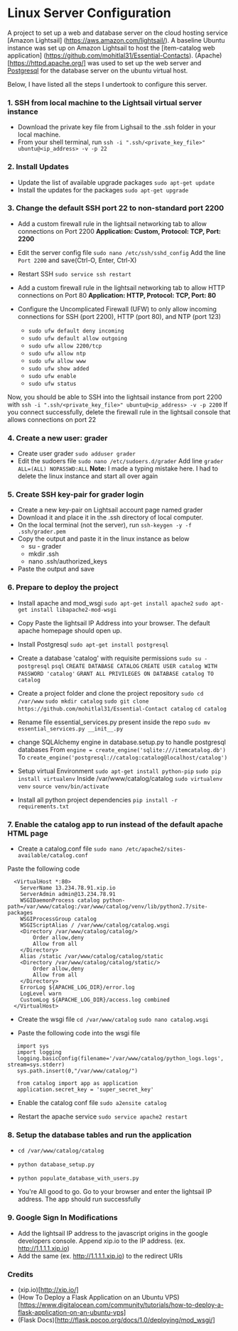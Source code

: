 # Linux Server Configuration

A project to set up a web and database server on the cloud hosting
service [Amazon Lightsail] (https://aws.amazon.com/lightsail/).
A baseline Ubuntu instance was set up on Amazon Lightsail
to host the [item-catalog web application] (https://github.com/mohitlal31/Essential-Contacts).
(Apache)[https://httpd.apache.org/] was used
to set up the web server and [Postgresql](https://www.postgresql.org/) for the database
server on the ubuntu virtual host.

Below, I have listed all the steps I undertook to configure this server.

### 1. SSH from local machine to the Lightsail virtual server instance

  - Download the private key file from Lighsail to the .ssh folder in your local
    machine.
  - From your shell terminal, run
    `ssh -i ".ssh/<private_key_file>" ubuntu@<ip_address> -v -p 22`

### 2. Install Updates

  - Update the list of available upgrade packages
    `sudo apt-get update`
  - Install the updates for the packages
    `sudo apt-get upgrade`

### 3. Change the default SSH port 22 to non-standard port 2200

  - Add a custom firewall rule in the lightsail networking tab to
    allow connections on Port 2200
    **Application: Custom, Protocol: TCP, Port: 2200**
  - Edit the server config file `sudo nano /etc/ssh/sshd_config`
    Add the line `Port 2200` and save(Ctrl-O, Enter, Ctrl-X)
  - Restart SSH `sudo service ssh restart`

  - Add a custom firewall rule in the lightsail networking tab to
    allow HTTP connections on Port 80
    **Application: HTTP, Protocol: TCP, Port: 80**

  - Configure the Uncomplicated Firewall (UFW) to only allow incoming connections
    for SSH (port 2200), HTTP (port 80), and NTP (port 123)
    - `sudo ufw default deny incoming`
    - `sudo ufw default allow outgoing`
    - `sudo ufw allow 2200/tcp`
    - `sudo ufw allow ntp`
    - `sudo ufw allow www`
    - `sudo ufw show added`
    - `sudo ufw enable`
    - `sudo ufw status`

  Now, you should be able to SSH into the lightsail instance from port 2200
  with `ssh -i ".ssh/<private_key_file>" ubuntu@<ip_address> -v -p 2200`
  If you connect successfully, delete the firewall rule in the lightsail console
  that allows connections on port 22

### 4. Create a new user: grader

  - Create user grader `sudo adduser grader`
  - Edit the sudoers file `sudo nano /etc/sudoers.d/grader`
    Add line `grader ALL=(ALL) NOPASSWD:ALL`
    **Note:** I made a typing mistake here. I had to delete the linux instance and start all over again

### 5. Create SSH key-pair for grader login

  - Create a new key-pair on Lightsail account page named grader
  - Download it and place it in the .ssh directory of local computer.
  - On the local terminal (not the server),
  run `ssh-keygen -y -f .ssh/grader.pem`
  - Copy the output and paste it in the linux instance as below
      - su - grader
      - mkdir .ssh
      - nano .ssh/authorized_keys
  - Paste the output and save

### 6. Prepare to deploy the project

  - Install apache and mod_wsgi
  `sudo apt-get install apache2`
  `sudo apt-get install libapache2-mod-wsgi`

  - Copy Paste the lightsail IP Address into your browser. The default
  apache homepage should open up.

  - Install Postgresql
  `sudo apt-get install postgresql`

  - Create a database 'catalog' with requisite permissions
  `sudo su - postgresql`
  `psql`
  `CREATE DATABASE CATALOG`
  `CREATE USER catalog WITH PASSWORD 'catalog'`
  `GRANT ALL PRIVILEGES ON DATABASE catalog TO catalog`

  - Create a project folder and clone the project repository
  `sudo cd /var/www`
  `sudo mkdir catalog`
  `sudo git clone https://github.com/mohitlal31/Essential-Contact catalog`
  `cd catalog`

  - Rename file essential_services.py present inside the repo
  `sudo mv essential_services.py __init__.py`

  - change SQLAlchemy engine in database.setup.py to handle postgresql databases
  From `engine = create_engine('sqlite:///itemcatalog.db')`
  To `create_engine('postgresql://catalog:catalog@localhost/catalog')`

  - Setup virtual Environment
  `sudo apt-get install python-pip`
  `sudo pip install virtualenv`
  Inside /var/www/catalog/catalog
  `sudo virtualenv venv`
  `source venv/bin/activate`

  - Install all python project dependencies
  `pip install -r requirements.txt`

### 7. Enable the catalog app to run instead of the default apache HTML page

  - Create a catalog.conf file
  `sudo nano /etc/apache2/sites-available/catalog.conf`

  Paste the following code
  ```
    <VirtualHost *:80>
      ServerName 13.234.78.91.xip.io
      ServerAdmin admin@13.234.78.91
      WSGIDaemonProcess catalog python-path=/var/www/catalog:/var/www/catalog/venv/lib/python2.7/site-packages
      WSGIProcessGroup catalog
      WSGIScriptAlias / /var/www/catalog/catalog.wsgi
      <Directory /var/www/catalog/catalog/>
          Order allow,deny
          Allow from all
      </Directory>
      Alias /static /var/www/catalog/catalog/static
      <Directory /var/www/catalog/catalog/static/>
          Order allow,deny
          Allow from all
      </Directory>
      ErrorLog ${APACHE_LOG_DIR}/error.log
      LogLevel warn
      CustomLog ${APACHE_LOG_DIR}/access.log combined
    </VirtualHost>
  ```

  - Create the wsgi file
  `cd /var/www/catalog`
  `sudo nano catalog.wsgi`

  - Paste the following code into the wsgi file
  ```#!/usr/bin/python
     import sys
     import logging
     logging.basicConfig(filename='/var/www/catalog/python_logs.logs', stream=sys.stderr)
     sys.path.insert(0,"/var/www/catalog/")

     from catalog import app as application
     application.secret_key = 'super_secret_key'
  ```

  - Enable the catalog conf file
  `sudo a2ensite catalog`

  - Restart the apache service
  `sudo service apache2 restart`

### 8. Setup the database tables and run the application

  - `cd /var/www/catalog/catalog`
  - `python database_setup.py`
  - `python populate_database_with_users.py`

  - You're All good to go. Go to your browser and enter the lightsail IP address.
  The app should run successfully

### 9. Google Sign In Modifications

  - Add the lightsail IP address to the javascript origins in the google developers
  console. Append xip.io to the IP address. (ex. http://1.1.1.1.xip.io)
  - Add the same (ex. http://1.1.1.1.xip.io) to the redirect URIs

### Credits

  - (xip.io)[http://xip.io/]
  - (How To Deploy a Flask Application on an Ubuntu VPS) [https://www.digitalocean.com/community/tutorials/how-to-deploy-a-flask-application-on-an-ubuntu-vps]
  - (Flask Docs)[http://flask.pocoo.org/docs/1.0/deploying/mod_wsgi/]
